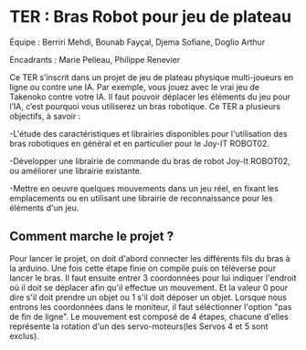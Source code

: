# TER : Bras Robot pour jeu de plateau

Équipe : Berriri Mehdi, Bounab Fayçal, Djema Sofiane, Doglio Arthur

Encadrants : Marie Pelleau, Philippe Renevier

Ce TER s’inscrit dans un projet de jeu de plateau physique multi-joueurs en ligne ou contre une IA. Par exemple, vous jouez 
avec le vrai jeu de Takenoko contre votre IA. Il faut pouvoir déplacer les éléments du jeu pour l’IA, c’est pourquoi vous 
utiliserez un bras robotique. Ce TER a plusieurs objectifs, à savoir :

-L'étude des caractéristiques et librairies disponibles pour l'utilisation des bras robotiques en général et en particulier pour le Joy-IT ROBOT02.

-Développer une librairie de commande du bras de robot Joy-It ROBOT02, ou améliorer une librairie existante.

-Mettre en oeuvre quelques mouvements dans un jeu réel, en fixant les emplacements ou en utilisant une librairie de reconnaissance pour les éléments d'un jeu.


## Comment marche le projet ?

Pour lancer le projet, on doit d'abord connecter les différents fils du bras à la arduino. 
Une fois cette étape finie on compile puis on téléverse pour lancer le bras. 
Il faut ensuite entrer 3 coordonnées pour lui indiquer l'endroit où il doit se déplacer afin qu'il effectue un mouvement.
Et la valeur 0 pour dire s'il doit prendre un objet ou 1 s'il doit déposer un objet.
Lorsque nous entrons les coordonnées dans le moniteur, il faut séléctionner l'option "pas de fin de ligne".
Le mouvement est composé de 4 étapes, 
chacune d'elles représente la rotation d'un des servo-moteurs(les Servos 4 et 5 sont exclus).






